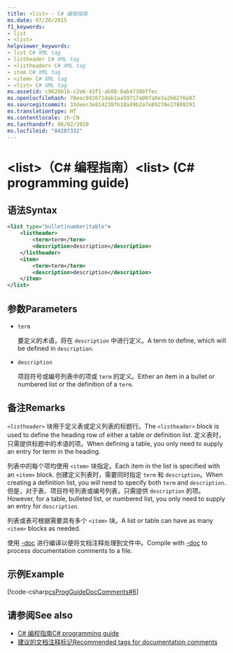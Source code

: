 ```yaml
---
title: <list> - C# 编程指南
ms.date: 07/20/2015
f1_keywords:
- list
- <list>
helpviewer_keywords:
- list C# XML tag
- listheader C# XML tag
- <listheader> C# XML tag
- item C# XML tag
- <item> C# XML tag
- <list> C# XML tag
ms.assetid: c9620b1b-c2e6-43f1-ab88-8ab47308ffec
ms.openlocfilehash: 78eec992671dab1aa59717a007a8e3a2662f6e87
ms.sourcegitcommit: 33deec3e814238fb18a49b2a7e89278e27888291
ms.translationtype: HT
ms.contentlocale: zh-CN
ms.lasthandoff: 06/02/2020
ms.locfileid: "84287332"
---
```

# <a name="list-c-programming-guide"></a><span data-ttu-id="6fa7f-102">\<list>（C# 编程指南）</span><span class="sxs-lookup"><span data-stu-id="6fa7f-102">\<list> (C# programming guide)</span></span>

## <a name="syntax"></a><span data-ttu-id="6fa7f-103">语法</span><span class="sxs-lookup"><span data-stu-id="6fa7f-103">Syntax</span></span>

```xml
<list type="bullet|number|table">
    <listheader>
        <term>term</term>
        <description>description</description>
    </listheader>
    <item>
        <term>term</term>
        <description>description</description>
    </item>
</list>
```

## <a name="parameters"></a><span data-ttu-id="6fa7f-104">参数</span><span class="sxs-lookup"><span data-stu-id="6fa7f-104">Parameters</span></span>

- `term`

  <span data-ttu-id="6fa7f-105">要定义的术语，将在 `description` 中进行定义。</span><span class="sxs-lookup"><span data-stu-id="6fa7f-105">A term to define, which will be defined in `description`.</span></span>

- `description`

  <span data-ttu-id="6fa7f-106">项目符号或编号列表中的项或 `term` 的定义。</span><span class="sxs-lookup"><span data-stu-id="6fa7f-106">Either an item in a bullet or numbered list or the definition of a `term`.</span></span>
  
## <a name="remarks"></a><span data-ttu-id="6fa7f-107">备注</span><span class="sxs-lookup"><span data-stu-id="6fa7f-107">Remarks</span></span>

<span data-ttu-id="6fa7f-108">`<listheader>` 块用于定义表或定义列表的标题行。</span><span class="sxs-lookup"><span data-stu-id="6fa7f-108">The `<listheader>` block is used to define the heading row of either a table or definition list.</span></span> <span data-ttu-id="6fa7f-109">定义表时，只需提供标题中的术语的项。</span><span class="sxs-lookup"><span data-stu-id="6fa7f-109">When defining a table, you only need to supply an entry for term in the heading.</span></span>

<span data-ttu-id="6fa7f-110">列表中的每个项均使用 `<item>` 块指定。</span><span class="sxs-lookup"><span data-stu-id="6fa7f-110">Each item in the list is specified with an `<item>` block.</span></span> <span data-ttu-id="6fa7f-111">创建定义列表时，需要同时指定 `term` 和 `description`。</span><span class="sxs-lookup"><span data-stu-id="6fa7f-111">When creating a definition list, you will need to specify both `term` and `description`.</span></span> <span data-ttu-id="6fa7f-112">但是，对于表、项目符号列表或编号列表，只需提供 `description` 的项。</span><span class="sxs-lookup"><span data-stu-id="6fa7f-112">However, for a table, bulleted list, or numbered list, you only need to supply an entry for `description`.</span></span>

<span data-ttu-id="6fa7f-113">列表或表可根据需要具有多个 `<item>` 块。</span><span class="sxs-lookup"><span data-stu-id="6fa7f-113">A list or table can have as many `<item>` blocks as needed.</span></span>

<span data-ttu-id="6fa7f-114">使用 [-doc](../../language-reference/compiler-options/doc-compiler-option.md) 进行编译以便将文档注释处理到文件中。</span><span class="sxs-lookup"><span data-stu-id="6fa7f-114">Compile with [-doc](../../language-reference/compiler-options/doc-compiler-option.md) to process documentation comments to a file.</span></span>

## <a name="example"></a><span data-ttu-id="6fa7f-115">示例</span><span class="sxs-lookup"><span data-stu-id="6fa7f-115">Example</span></span>

[!code-csharp[csProgGuideDocComments#6](~/samples/snippets/csharp/VS_Snippets_VBCSharp/csProgGuideDocComments/CS/DocComments.cs#6)]

## <a name="see-also"></a><span data-ttu-id="6fa7f-116">请参阅</span><span class="sxs-lookup"><span data-stu-id="6fa7f-116">See also</span></span>

- [<span data-ttu-id="6fa7f-117">C# 编程指南</span><span class="sxs-lookup"><span data-stu-id="6fa7f-117">C# programming guide</span></span>](../index.md)
- [<span data-ttu-id="6fa7f-118">建议的文档注释标记</span><span class="sxs-lookup"><span data-stu-id="6fa7f-118">Recommended tags for documentation comments</span></span>](./recommended-tags-for-documentation-comments.md)

